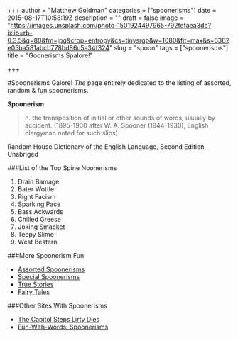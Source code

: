 +++
author = "Matthew Goldman"
categories = ["spoonerisms"]
date = 2015-08-17T10:58:19Z
description = ""
draft = false
image = "https://images.unsplash.com/photo-1501924497965-792fefaea3dc?ixlib=rb-0.3.5&q=80&fm=jpg&crop=entropy&cs=tinysrgb&w=1080&fit=max&s=6362e05ba581abcb778bd86c5a34f324"
slug = "spoon"
tags = ["spoonerisms"]
title = "Goonerisms Spalore!"

+++


#Spoonerisms Galore!
*The* page entirely dedicated to the listing of assorted, random & fun spoonerisms.

**Spoonerism**
>n. the transposition of initial or other sounds of words, usually by accident. (1895-1900 after W. A. Spooner (1844-1930), English clergyman noted for such slips).

Random House Dictionary of the English Language, Second Edition, Unabriged

###List of the Top Spine Noonerisms

1. Drain Bamage
2. Bater Wottle
3. Right Facism
4. Sparking Pace
5. Bass Ackwards
6. Chilled Greese
7. Joking Smacket
8. Teepy Slime
9. West Bestern

###More Spoonerism Fun

* [Assorted Spoonerisms](__GHOST_URL__/assorted-spoons)
* [Special Spoonerisms](__GHOST_URL__/special-spoonerisms)
* [True Stories](__GHOST_URL__/true-stories-of-spoonerisms)
* [Fairy Tales](__GHOST_URL__/spoonerism-fairy-tales/)

###Other Sites With Spoonerisms

* [The Capitol Steps Lirty Dies](http://www.capsteps.com/lirty/)
* [Fun-With-Words: Spoonerisms](http://fun-with-words.com/spoonerisms.html)

